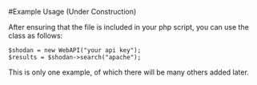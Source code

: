 #Example Usage (Under Construction)

After ensuring that the file is included in your php script, you can use the class as follows:

	$shodan = new WebAPI("your api key");
	$results = $shodan->search("apache");

This is only one example, of which there will be many others added later.
